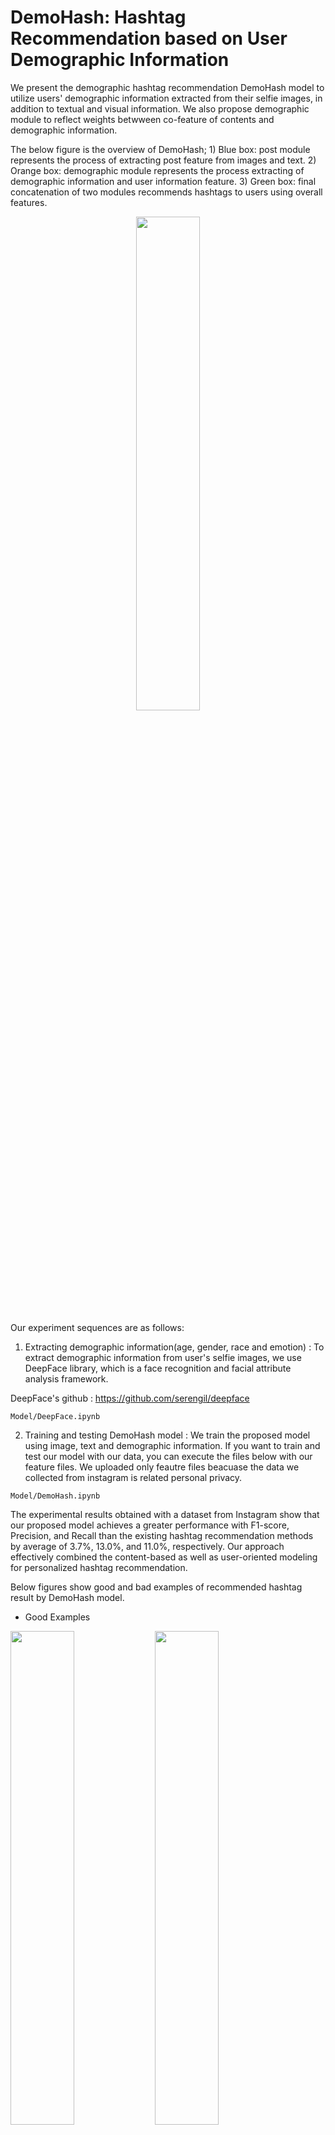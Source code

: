 # DemoHash: Hashtag Recommendation based on User Demographic Information

We present the demographic hashtag recommendation DemoHash model to utilize users' demographic information extracted from their selfie images, in addition to textual and visual information. We also propose demographic module to reflect weights betwween co-feature of contents and demographic information.

The below figure is the overview of DemoHash; 1) Blue box: post module represents the process of extracting post feature from images and text. 2) Orange box: demographic module represents the process extracting of demographic information and user information feature. 3) Green box: final concatenation of two modules recommends hashtags to users using overall features.


<center><img src=https://user-images.githubusercontent.com/96400041/161210421-2ea52f17-3702-4851-98d6-8b3b11fabeb7.png width=45%></center>

  
Our experiment sequences are as follows:

1. Extracting demographic information(age, gender, race and emotion)
: To extract demographic information from user's selfie images, we use DeepFace library, which is a face recognition and facial attribute analysis framework.

DeepFace's github : https://github.com/serengil/deepface

```
Model/DeepFace.ipynb
```

2. Training and testing DemoHash model
: We train the proposed model using image, text and demographic information. If you want to train and test our model with our data, you can execute the files below with our feature files. We uploaded only feautre files beacuase the data we collected from instagram is related personal privacy.

```
Model/DemoHash.ipynb
```

The experimental results obtained with a dataset from Instagram show that our proposed model achieves a greater performance with F1-score, Precision, and Recall than the existing hashtag recommendation methods by average of 3.7%, 13.0%, and 11.0%, respectively. Our approach effectively combined the content-based as well as user-oriented modeling for personalized hashtag recommendation.

Below figures show good and bad examples of recommended hashtag result by DemoHash model.

- Good Examples

<img src=https://user-images.githubusercontent.com/96400041/161210869-ea18cbff-a752-40ff-9825-cb37c789929e.png width=45%> <img src=https://user-images.githubusercontent.com/96400041/161210941-4233c446-aa64-4b02-8622-18d05c175d7f.png width=45%>
